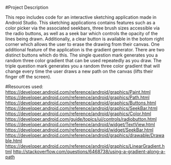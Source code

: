 #Project Description

This repo includes code for an interactive sketching application made in Android Studio. This sketching applications contains
features such as a color picker via the associated seekbars, three brush sizes accessible via the radio buttons, as well as a 
seek bar which controls the opacity of the lines being drawn. Additionally, a clear button is available in the botom right corner
which allows the user to erase the drawing from their canvas. One additional feature of the application is the gradient generator.
There are two distinct buttons which do this. The single question mark generates you a random three color gradient that can be used
repeatedly as you draw. The triple question mark generates you a random three color gradient that will change every time the user 
draws a new path on the canvas (lifts their finger off the screen).

#Resources used:
https://developer.android.com/reference/android/graphics/Paint.html
https://developer.android.com/reference/android/graphics/Path.html
https://developer.android.com/reference/android/graphics/Buttons.html
https://developer.android.com/reference/android/graphics/SeekBar.html
https://developer.android.com/reference/android/graphics/Color.html
https://developer.android.com/guide/topics/ui/controls/radiobutton.html
https://developer.android.com/reference/android/widget/TextView.html
https://developer.android.com/reference/android/widget/SeekBar.html 
https://developer.android.com/reference/android/graphics/drawable/Drawable.html
https://developer.android.com/reference/android/graphics/LinearGradient.html 
http://stackoverflow.com/questions/6468738/using-a-gradient-along-a-path
